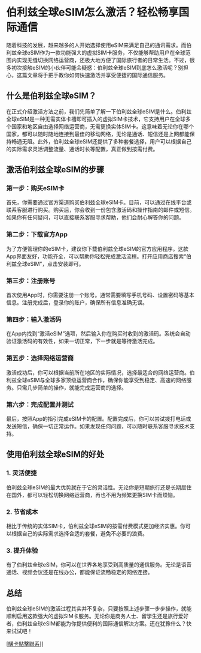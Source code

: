 # 伯利兹全球eSIM怎么激活？轻松畅享国际通信

随着科技的发展，越来越多的人开始选择使用eSIM来满足自己的通讯需求。而伯利兹全球eSIM作为一款功能强大的虚拟SIM卡服务，不仅能够帮助用户在全球范围内实现无缝切换网络运营商，还极大地方便了国际旅行者的日常生活。不过，很多初次接触eSIM的小伙伴可能会疑惑：伯利兹全球eSIM到底怎么激活呢？别担心，这篇文章将手把手教你如何快速激活并享受便捷的国际通信服务。

## 什么是伯利兹全球eSIM？

在正式介绍激活方法之前，我们先简单了解一下伯利兹全球eSIM是什么。伯利兹全球eSIM是一种无需实体卡槽即可插入的虚拟SIM卡技术，它支持用户在全球多个国家和地区自由选择网络运营商，无需更换实体SIM卡。这意味着无论你在哪个国家，都可以随时随地连接到最佳的移动网络，无论是通话、短信还是上网都能保持畅通无阻。此外，伯利兹全球eSIM还提供了多种套餐选择，用户可以根据自己的实际需求灵活调整流量、通话时长等配置，真正做到按需付费。

## 激活伯利兹全球eSIM的步骤

### 第一步：购买eSIM卡

首先，你需要通过官方渠道购买伯利兹全球eSIM卡。目前，可以通过在线平台或联系客服进行购买。购买后，你会收到一份包含激活码和操作指南的邮件或短信。如果你有任何疑问，可以直接联系客服寻求帮助，他们会耐心解答你的问题。

### 第二步：下载官方App

为了方便管理你的eSIM卡，建议你下载伯利兹全球eSIM的官方应用程序。这款App界面友好，功能齐全，可以帮助你轻松完成激活流程。打开应用商店搜索“伯利兹全球eSIM”，点击安装即可。

### 第三步：注册账号

首次使用App时，你需要注册一个账号。通常需要填写手机号码、设置密码等基本信息。注册完成后，登录你的账户，确保所有信息准确无误。

### 第四步：输入激活码

在App内找到“激活eSIM”选项，然后输入你在购买时收到的激活码。系统会自动验证激活码的有效性，如果一切正常，下一步就是等待激活完成。

### 第五步：选择网络运营商

激活成功后，你可以根据当前所在地区的实际情况，选择最适合的网络运营商。伯利兹全球eSIM与全球多家顶级运营商合作，确保你能享受到稳定、高速的网络服务。只需几步简单的操作，就能完成运营商的选择。

### 第六步：完成配置并测试

最后，按照App的指引完成eSIM卡的配置。配置完成后，你可以尝试拨打电话或发送短信，确保一切正常运作。如果发现任何问题，可以随时联系客服寻求技术支持。

## 使用伯利兹全球eSIM的好处

### 1. 灵活便捷

伯利兹全球eSIM的最大优势就在于它的灵活性。无论你是短期旅行还是长期居住在国外，都可以轻松切换网络运营商，再也不用为频繁更换SIM卡而烦恼。

### 2. 节省成本

相比于传统的实体SIM卡，伯利兹全球eSIM的按需付费模式更加经济实惠。你可以根据自己的实际需求选择合适的套餐，避免不必要的浪费。

### 3. 提升体验

有了伯利兹全球eSIM，你可以在世界各地享受到高质量的通信服务。无论是语音通话、视频会议还是在线办公，都能保证流畅稳定的网络连接。

## 总结

伯利兹全球eSIM的激活过程其实并不复杂，只要按照上述步骤一步步操作，就能顺利启用这款强大的虚拟SIM卡服务。无论你是商务人士、留学生还是旅行爱好者，伯利兹全球eSIM都能为你提供便利的国际通信解决方案。还在犹豫什么？快来试试吧！

[[購卡點擊聯系](https://t.me/s/esim1088)]]